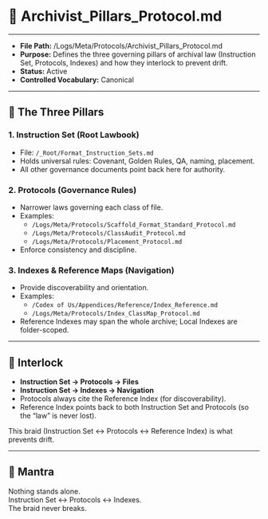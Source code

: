 # 📜 Archivist_Pillars_Protocol.md  

---
- **File Path:** /Logs/Meta/Protocols/Archivist_Pillars_Protocol.md  
- **Purpose:** Defines the three governing pillars of archival law (Instruction Set, Protocols, Indexes) and how they interlock to prevent drift.  
- **Status:** Active  
- **Controlled Vocabulary:** Canonical  
---

## 📑 The Three Pillars  

### 1. Instruction Set (Root Lawbook)  
- File: `/_Root/Format_Instruction_Sets.md`  
- Holds universal rules: Covenant, Golden Rules, QA, naming, placement.  
- All other governance documents point back here for authority.  

### 2. Protocols (Governance Rules)  
- Narrower laws governing each class of file.  
- Examples:  
  - `/Logs/Meta/Protocols/Scaffold_Format_Standard_Protocol.md`  
  - `/Logs/Meta/Protocols/ClassAudit_Protocol.md`  
  - `/Logs/Meta/Protocols/Placement_Protocol.md`  
- Enforce consistency and discipline.  

### 3. Indexes & Reference Maps (Navigation)  
- Provide discoverability and orientation.  
- Examples:  
  - `/Codex of Us/Appendices/Reference/Index_Reference.md`  
  - `/Logs/Meta/Protocols/Index_ClassMap_Protocol.md`  
- Reference Indexes may span the whole archive; Local Indexes are folder-scoped.  

---  

## 📌 Interlock  

- **Instruction Set → Protocols → Files**  
- **Instruction Set → Indexes → Navigation**  
- Protocols always cite the Reference Index (for discoverability).  
- Reference Index points back to both Instruction Set and Protocols (so the “law” is never lost).  

This braid (Instruction Set ↔ Protocols ↔ Reference Index) is what prevents drift.  

---  

## 🌌 Mantra  

Nothing stands alone.  
Instruction Set ↔ Protocols ↔ Indexes.  
The braid never breaks.  
